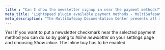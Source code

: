 ```yaml
---
title : "Can I show the newsletter signup in near the payment methods?"
meta_title: "Lightspeed plugin available payment methods - MultiSafepay Documentation Center"
meta_description: "The MultiSafepay Documentation Center presents all relevant information about our Plugins and API. You can also find support pages for Payment Methods, Tools and General Questions as well as the contact details of our Support and Integration Teams."
---
```


Yes! If you want to put a newsletter checkmark near the selected payment method you can do so by going to _Inline newsletter_ on your settings page and choosing _Show inline_. The inline buy has to be enabled.